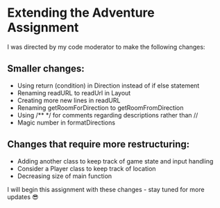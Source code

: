 # Extending the Adventure Assignment

I was directed by my code moderator to make the following changes:

## Smaller changes:
* Using return (condition) in Direction instead of if else statement
* Renaming readURL to readUrl in Layout
* Creating more new lines in readURL
* Renaming getRoomForDirection to getRoomFromDirection
* Using /** */ for comments regarding descriptions rather than //
* Magic number in formatDirections

## Changes that require more restructuring:
* Adding another class to keep track of game state and input handling
* Consider a Player class to keep track of location
* Decreasing size of main function

I will begin this assignment with these changes - stay tuned for more updates :sunglasses:
